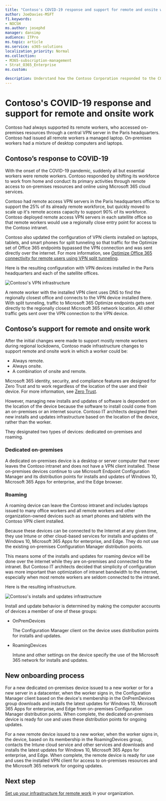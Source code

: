 ```yaml
---
title: "Contoso's COVID-19 response and support for remote and onsite work"
author: JoeDavies-MSFT
f1.keywords:
- NOCSH
ms.author: josephd
manager: dansimp
audience: ITPro
ms.topic: article
ms.service: o365-solutions
localization_priority: Normal
ms.collection: 
- M365-subscription-management
- Strat_O365_Enterprise
ms.custom:

description: Understand how the Contoso Corporation responded to the COVID-19 pandemic and engineered their software install and update infrastructure for remote and onsite work.
---
```


# Contoso's COVID-19 response and support for remote and onsite work

Contoso had always supported its remote workers, who accessed on-premises resources through a central VPN server in the Paris headquarters. Contoso had issued all remote workers a managed laptop. On-premises workers had a mixture of desktop computers and laptops.

## Contoso’s response to COVID-19

With the onset of the COVID-19 pandemic, suddenly all but essential workers were remote workers. Contoso responded by shifting its workforce to work from home and conduct its primary activities through remote access to on-premises resources and online using Microsoft 365 cloud services.

Contoso had remote access VPN servers in the Paris headquarters office to support the 25% of its already remote workforce, but quickly moved to scale up it's remote access capacity to support 90% of its workforce. Contoso deployed remote access VPN servers in each satellite office so that remote workers would use a regionally close entry point for access to the Contoso intranet.

Contoso also updated the configuration of VPN clients installed on laptops, tablets, and smart phones for split tunneling so that traffic for the Optimize set of Office 365 endpoints bypassed the VPN connection and was sent directly over the internet. For more information, see [Optimize Office 365 connectivity for remote users using VPN split tunneling](../enterprise/microsoft-365-vpn-split-tunnel.md).

Here is the resulting configuration with VPN devices installed in the Paris headquarters and each of the satellite offices. 

![Contoso's VPN infrastructure](../media/contoso-remote-onsite-work/contoso-vpn-infrastructure.png)

A remote worker with the installed VPN client uses DNS to find the regionally closest office and connects to the VPN device installed there. With split tunneling, traffic to Microsoft 365 Optimize endpoints gets sent directly to the regionally closest Microsoft 365 network location. All other traffic gets sent over the VPN connection to the VPN device.

## Contoso’s support for remote and onsite work

After the initial changes were made to support mostly remote workers during regional lockdowns, Contoso made infrastructure changes to support remote and onsite work in which a worker could be:

- Always remote.
- Always onsite.
- A combination of onsite and remote.

Microsoft 365 identity, security, and compliance features are designed for Zero Trust and to work regardless of the location of the user and their device. For more information, see [Zero Trust](https://www.microsoft.com/security/business/zero-trust).

However, managing new installs and updates of software is dependent on the location of the device because the software to install could come from an on-premises or an internet source. Contoso IT architects designed their new installs and updates infrastructure based on the location of the device, rather than the worker.

They designated two types of devices: dedicated on-premises and roaming.

### Dedicated on-premises

A dedicated on-premises device is a desktop or server computer that never leaves the Contoso intranet and does not have a VPN client installed. These on-premises devices continue to use Microsoft Endpoint Configuration Manager and its distribution points for installs and updates of Windows 10, Microsoft 365 Apps for enterprise, and the Edge browser.

### Roaming

A roaming device can leave the Contoso intranet and includes laptops issued to many office workers and all remote workers and other organization-owned devices such as smart phones and tablets with the Contoso VPN client installed. 

Because these devices can be connected to the Internet at any given time, they use Intune or other cloud-based services for installs and updates of Windows 10, Microsoft 365 Apps for enterprise, and Edge. They do not use the existing on-premises Configuration Manager distribution points.

This means some of the installs and updates for roaming device will be done over the internet while they are on-premises and connected to the intranet. But Contoso IT architects decided that simplicity of configuration was more important than optimization of intranet bandwidth to the internet, especially when most remote workers are seldom connected to the intranet.

Here is the resulting infrastructure.

![Contoso's installs and updates infrastructure](../media/contoso-remote-onsite-work/contoso-updates-infrastructure.png)

Install and update behavior is determined by making the computer accounts of devices a member of one of these groups:

- OnPremDevices

  The Configuration Manager client on the device uses distribution points for installs and updates.

- RoamingDevices

  Intune and other settings on the device specify the use of the Microsoft 365 network for installs and updates.

## New onboarding process

For a new dedicated on-premises device issued to a new worker or for a new server in a datacenter, when the worker signs in, the Configuration Manager client based on the device's membership in the OnPremDevices group downloads and installs the latest updates for Windows 10, Microsoft 365 Apps for enterprise, and Edge from on-premises Configuration Manager distribution points. When complete, the dedicated on-premises device is ready for use and uses these distribution points for ongoing updates.

For a new remote device issued to a new worker, when the worker signs in, the device, based on its membership in the RoamingDevices group, contacts the Intune cloud service and other services and downloads and installs the latest updates for Windows 10, Microsoft 365 Apps for enterprise, and Edge. When complete, the remote device is ready for use and uses the installed VPN client for access to on-premises resources and the Microsoft 365 network for ongoing updates.

## Next step

[Set up your infrastructure for remote work](empower-people-to-work-remotely.md) in your organization.
